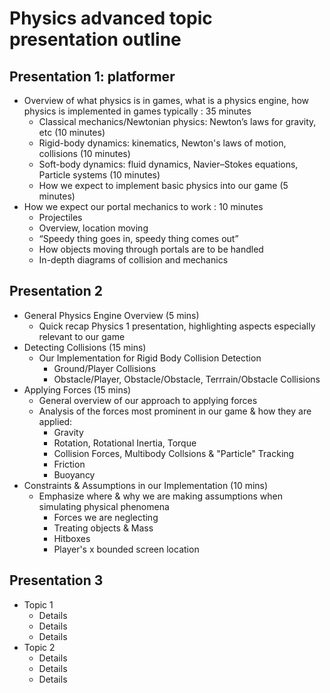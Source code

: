 # Physics advanced topic presentation outline

## Presentation 1: platformer

* Overview of what physics is in games, what is a physics engine, how physics is implemented in games typically : 35 minutes
	* Classical mechanics/Newtonian physics: Newton’s laws for gravity, etc			(10 minutes)
	* Rigid-body dynamics: kinematics, Newton's laws of motion, collisions			(10 minutes)
	* Soft-body dynamics: fluid dynamics, Navier–Stokes equations, Particle systems		(10 minutes)
	* How we expect to implement basic physics into our game				(5 minutes)
* How we expect our portal mechanics to work : 10 minutes
	* Projectiles
	* Overview, location moving
	* “Speedy thing goes in, speedy thing comes out”
	* How objects moving through portals are to be handled
	* In-depth diagrams of collision and mechanics

## Presentation 2

* General Physics Engine Overview (5 mins)
	* Quick recap Physics 1 presentation, highlighting aspects especially relevant to our game
* Detecting Collisions (15 mins)
	* Our Implementation for Rigid Body Collision Detection
		* Ground/Player Collisions
		* Obstacle/Player, Obstacle/Obstacle, Terrrain/Obstacle Collisions
* Applying Forces (15 mins)
	*  General overview of our approach to applying forces
	*  Analysis of the forces most prominent in our game & how they are applied:
		*  Gravity
		*  Rotation, Rotational Inertia, Torque
		*  Collision Forces, Multibody Collsions & "Particle" Tracking
		*  Friction 
		*  Buoyancy
* Constraints & Assumptions in our Implementation (10 mins)
	* Emphasize where & why we are making assumptions when simulating physical phenomena
		* Forces we are neglecting
		* Treating objects & Mass
		* Hitboxes
		* Player's x bounded screen location

## Presentation 3

* Topic 1
	* Details
	* Details
	* Details
* Topic 2
	* Details
	* Details
	* Details
